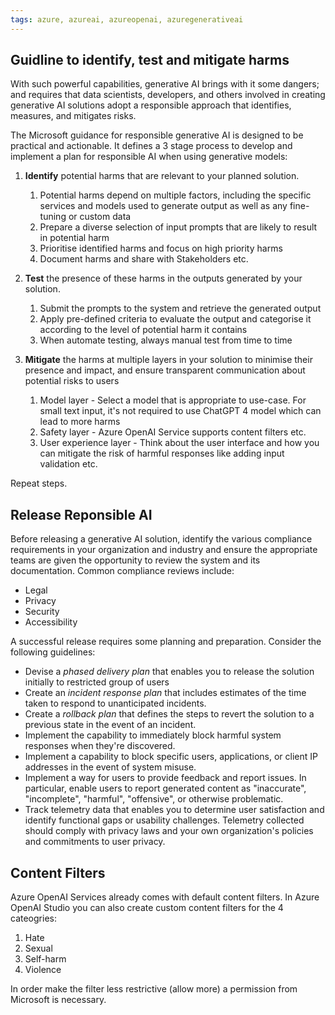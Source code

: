 ```yaml
---
tags: azure, azureai, azureopenai, azuregenerativeai
---
```


## Guidline to identify, test and mitigate harms

With such powerful capabilities, generative AI brings with it some dangers; and requires that data scientists, developers, and others involved in creating generative AI solutions adopt a responsible approach that identifies, measures, and mitigates risks.

The Microsoft guidance for responsible generative AI is designed to be practical and actionable. It defines a 3 stage process to develop and implement a plan for responsible AI when using generative models:

1. **Identify** potential harms that are relevant to your planned solution.

    1. Potential harms depend on multiple factors, including the specific services and models used to generate output as well as any fine-tuning or custom data
    2. Prepare a diverse selection of input prompts that are likely to result in potential harm
    3. Prioritise identified harms and focus on high priority harms
    4. Document harms and share with Stakeholders etc.

2. **Test** the presence of these harms in the outputs generated by your solution.

    1. Submit the prompts to the system and retrieve the generated output
    2. Apply pre-defined criteria to evaluate the output and categorise it according to the level of potential harm it contains
    3. When automate testing, always manual test from time to time

3. **Mitigate** the harms at multiple layers in your solution to minimise their presence and impact, and ensure transparent communication about potential risks to users
    1. Model layer - Select a model that is appropriate to use-case. For small text input, it's not required to use ChatGPT 4 model which can lead to more harms
    2. Safety layer - Azure OpenAI Service supports content filters etc.
    3. User experience layer - Think about the user interface and how you can mitigate the risk of harmful responses like adding input validation etc.

Repeat steps.

## Release Reponsible AI

Before releasing a generative AI solution, identify the various compliance requirements in your organization and industry and ensure the appropriate teams are given the opportunity to review the system and its documentation. Common compliance reviews include:

-   Legal
-   Privacy
-   Security
-   Accessibility

A successful release requires some planning and preparation. Consider the following guidelines:

-   Devise a *phased delivery plan* that enables you to release the solution initially to restricted group of users
-   Create an *incident response plan* that includes estimates of the time taken to respond to unanticipated incidents.
-   Create a *rollback plan* that defines the steps to revert the solution to a previous state in the event of an incident.
-   Implement the capability to immediately block harmful system responses when they're discovered.
-   Implement a capability to block specific users, applications, or client IP addresses in the event of system misuse.
-   Implement a way for users to provide feedback and report issues. In particular, enable users to report generated content as "inaccurate", "incomplete", "harmful", "offensive", or otherwise problematic.
-   Track telemetry data that enables you to determine user satisfaction and identify functional gaps or usability challenges. Telemetry collected should comply with privacy laws and your own organization's policies and commitments to user privacy.

## Content Filters

Azure OpenAI Services already comes with default content filters. In Azure OpenAI Studio you can also create custom content filters for the 4 cateogries:

1. Hate
2. Sexual
3. Self-harm
4. Violence

In order make the filter less restrictive (allow more) a permission from Microsoft is necessary.

